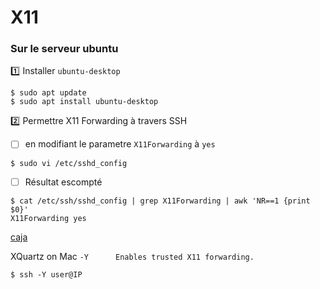 # X11

### Sur le serveur ubuntu

:one: Installer `ubuntu-desktop`

```
$ sudo apt update
$ sudo apt install ubuntu-desktop
```

:two: Permettre X11 Forwarding à travers SSH

- [ ] en modifiant le parametre `X11Forwarding` à `yes`

```
$ sudo vi /etc/sshd_config
```

- [ ] Résultat escompté

```
$ cat /etc/ssh/sshd_config | grep X11Forwarding | awk 'NR==1 {print $0}'
X11Forwarding yes
```

[caja](https://ubuntu-mate.community/t/x11-forwarding-with-caja-in-18-04-1/18911)


XQuartz on Mac `-Y      Enables trusted X11 forwarding.`

```
$ ssh -Y user@IP
```

